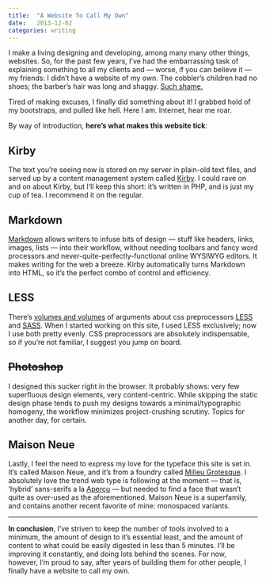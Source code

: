 ```yaml
---
title:  "A Website To Call My Own"
date:   2013-12-02
categories: writing
---
```


I make a living designing and developing, among many many other things, websites. So, for the past few years, I’ve had the embarrassing task of explaining something to all my clients and — worse, if you can believe it — my friends: I didn’t have a website of my own. The cobbler’s children had no shoes; the barber’s hair was long and shaggy. [Such shame.](http://i3.kym-cdn.com/photos/images/newsfeed/000/581/296/c09.jpg)

Tired of making excuses, I finally did something about it! I grabbed hold of my bootstraps, and pulled like hell. Here I am. Internet, hear me roar.

By way of introduction, **here’s what makes this website tick**:

## Kirby

The text you’re seeing now is stored on my server in plain-old text files, and served up by a content management system called [Kirby](http://getkirby.com/). I could rave on and on about Kirby, but I’ll keep this short: it’s written in PHP, and is just my cup of tea. I recommend it on the regular.

## Markdown

[Markdown](http://daringfireball.net/projects/markdown/) allows writers to infuse bits of design — stuff like headers, links, images, lists — into their workflow, without needing toolbars and fancy word processors and never-quite-perfectly-functional online WYSIWYG editors. It makes writing for the web a breeze. Kirby automatically turns Markdown into HTML, so it’s the perfect combo of control and efficiency.

## LESS

There’s [volumes and volumes](https://www.google.com/search?q=less+vs+sass&oq=less+vs+sass) of arguments about css preprocessors [LESS](http://lesscss.org/) and [SASS](http://sass-lang.com/). When I started working on this site, I used LESS exclusively; now I use both pretty evenly. CSS preprocessors are absolutely indispensable, so if you’re not familiar, I suggest you jump on board.

## <s>Photoshop</s>

I designed this sucker right in the browser. It probably shows: very few superfluous design elements, very content-centric. While skipping the static design phase tends to push my designs towards a minimal/typographic homogeny, the workflow minimizes project-crushing scrutiny. Topics for another day, for certain.

## Maison Neue

Lastly, I feel the need to express my love for the typeface this site is set in. It’s called Maison Neue, and it’s from a foundry called [Milieu Grotesque](http://www.milieugrotesque.com/). I absolutely love the trend web type is following at the moment — that is, ‘hybrid’ sans-serifs a la [Aperçu](http://www.colophon-foundry.org/fonts/apercu/about-font) — but needed to find a face that wasn’t quite as over-used as the aforementioned. Maison Neue is a superfamily, and contains another recent favorite of mine: monospaced variants.

* * *

**In conclusion**, I’ve striven to keep the number of tools involved to a minimum, the amount of design to it’s essential least, and the amount of content to what could be easily digested in less than 5 minutes. I’ll be improving it constantly, and doing lots behind the scenes. For now, however, I’m proud to say, after years of building them for other people, I finally have a website to call my own.